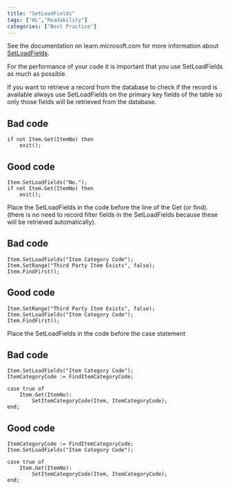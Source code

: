 ```yaml
---
title: "SetLoadFields"
tags: ["AL","Readability"]
categories: ["Best Practice"]
---
```


See the documentation on learn.microsoft.com for more information about [SetLoadFields](https://learn.microsoft.com/en-us/dynamics365/business-central/dev-itpro/developer/methods-auto/record/record-setloadfields-method).

For the performance of your code it is important that you use SetLoadFields as much as possible. 

If you want to retrieve a record from the database to check if the record is available always use SetLoadFields on the primary key fields of the table so only those fields will be retrieved from the database.

## Bad code

```AL
if not Item.Get(ItemNo) then 
    exit();
```

## Good code

```AL
Item.SetLoadFields("No.");
if not Item.Get(ItemNo) then
    exit();
```


Place the SetLoadFields in the code before the line of the Get (or find). (there is no need to record filter fields in the SetLoadFields because these will be retrieved automatically).
## Bad code

```AL
Item.SetLoadFields("Item Category Code");
Item.SetRange("Third Party Item Exists", false);
Item.FindFirst();
```

## Good code

```AL
Item.SetRange("Third Party Item Exists", false);
Item.SetLoadFields("Item Category Code");
Item.FindFirst();
```

Place the SetLoadFields in the code before the case statement
## Bad code

```AL
Item.SetLoadFields("Item Category Code");
ItemCategoryCode := FindItemCategoryCode;

case true of
    Item.Get(ItemNo):
        SetItemCategoryCode(Item, ItemCategoryCode);
end;
```

## Good code

```AL
ItemCategoryCode := FindItemCategoryCode;
Item.SetLoadFields("Item Category Code");

case true of
    Item.Get(ItemNo):
        SetItemCategoryCode(Item, ItemCategoryCode);
end;
```

